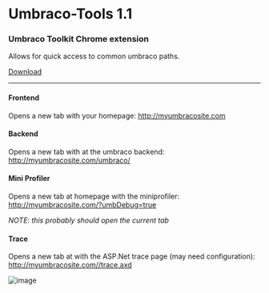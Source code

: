 # Umbraco-Tools 1.1
### Umbraco Toolkit Chrome extension

Allows for quick access to common umbraco paths.

[Download](https://chrome.google.com/webstore/detail/umbraco-tools/hcpmfnegjcohiedakejipjbegjoiiakj)

---

#### Frontend

Opens a new tab with your homepage: http://myumbracosite.com

#### Backend

Opens a new tab with at the umbraco backend: http://myumbracosite.com/umbraco/

#### Mini Profiler

Opens a new tab at homepage with the miniprofiler: http://myumbracosite.com/?umbDebug=true

*NOTE: this probably should open the current tab*

#### Trace

Opens a new tab at with the ASP.Net trace page (may need configuration): http://myumbracosite.com//trace.axd

![image](http://i.imgur.com/BkW259P.png)
